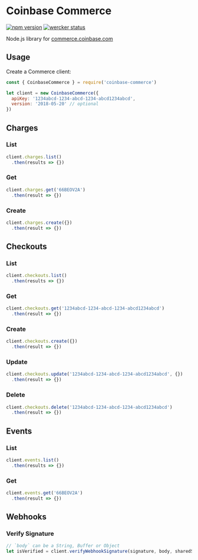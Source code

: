 # Coinbase Commerce

[![npm version](https://badge.fury.io/js/coinbase-commerce.svg)](https://badge.fury.io/js/coinbase-commerce)
[![wercker status](https://app.wercker.com/status/994eb933a3d4130e70dd47eed4788568/s/master "wercker status")](https://app.wercker.com/project/byKey/994eb933a3d4130e70dd47eed4788568)

Node.js library for [commerce.coinbase.com](https://commerce.coinbase.com)

## Usage

Create a Commerce client:

```javascript
const { CoinbaseCommerce } = require('coinbase-commerce')

let client = new CoinbaseCommerce({
  apiKey: '1234abcd-1234-abcd-1234-abcd1234abcd',
  version: '2018-05-20' // optional
})
```

## Charges

### List

```javascript
client.charges.list()
  .then(results => {})
```

### Get

```javascript
client.charges.get('66BEOV2A')
  .then(result => {})
```

### Create

```javascript
client.charges.create({})
  .then(result => {})
```

## Checkouts

### List

```javascript
client.checkouts.list()
  .then(results => {})
```

### Get

```javascript
client.checkouts.get('1234abcd-1234-abcd-1234-abcd1234abcd')
  .then(result => {})
```

### Create

```javascript
client.checkouts.create({})
  .then(result => {})
```

### Update

```javascript
client.checkouts.update('1234abcd-1234-abcd-1234-abcd1234abcd', {})
  .then(result => {})
```

### Delete

```javascript
client.checkouts.delete('1234abcd-1234-abcd-1234-abcd1234abcd')
  .then(result => {})
```

## Events

### List

```javascript
client.events.list()
  .then(results => {})
```

### Get

```javascript
client.events.get('66BEOV2A')
  .then(result => {})
```

## Webhooks

### Verify Signature

```javascript
// `body` can be a String, Buffer or Object
let isVerified = client.verifyWebhookSignature(signature, body, sharedSecret)
```
